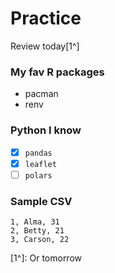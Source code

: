 

# Practice

Review today[1^]

### My fav R packages
- pacman
- renv

### Python I know 

- [x] ```pandas```
- [x] ```leaflet```
- [ ] ```polars``` 

### Sample CSV

```
1, Alma, 31
2, Betty, 21
3, Carson, 22
```

[1^]: Or tomorrow
